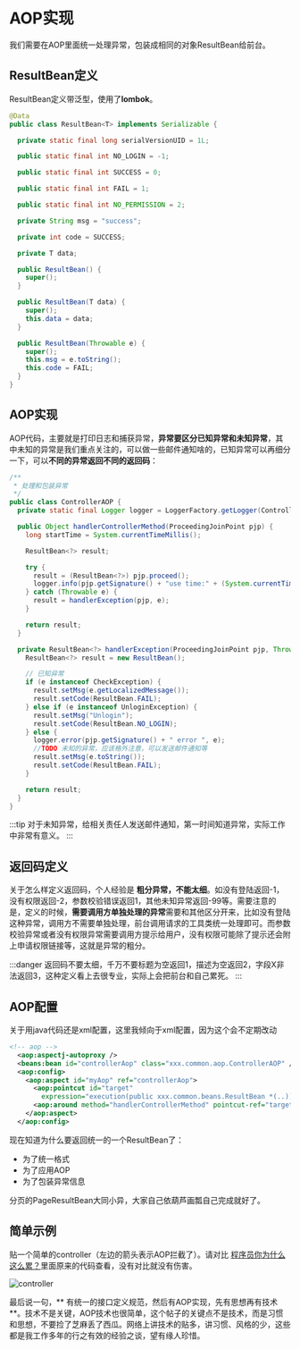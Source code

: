 # AOP实现

我们需要在AOP里面统一处理异常，包装成相同的对象ResultBean给前台。

## ResultBean定义
ResultBean定义带泛型，使用了**lombok**。

```java
@Data
public class ResultBean<T> implements Serializable {

  private static final long serialVersionUID = 1L;

  public static final int NO_LOGIN = -1;

  public static final int SUCCESS = 0;

  public static final int FAIL = 1;

  public static final int NO_PERMISSION = 2;

  private String msg = "success";

  private int code = SUCCESS;

  private T data;

  public ResultBean() {
    super();
  }

  public ResultBean(T data) {
    super();
    this.data = data;
  }

  public ResultBean(Throwable e) {
    super();
    this.msg = e.toString();
    this.code = FAIL;
  }
}
```

## AOP实现

AOP代码，主要就是打印日志和捕获异常，**异常要区分已知异常和未知异常**，其中未知的异常是我们重点关注的，可以做一些邮件通知啥的，已知异常可以再细分一下，可以**不同的异常返回不同的返回码**：

```java
/**
 * 处理和包装异常
 */
public class ControllerAOP {
  private static final Logger logger = LoggerFactory.getLogger(ControllerAOP.class);

  public Object handlerControllerMethod(ProceedingJoinPoint pjp) {
    long startTime = System.currentTimeMillis();

    ResultBean<?> result;

    try {
      result = (ResultBean<?>) pjp.proceed();
      logger.info(pjp.getSignature() + "use time:" + (System.currentTimeMillis() - startTime));
    } catch (Throwable e) {
      result = handlerException(pjp, e);
    }

    return result;
  }

  private ResultBean<?> handlerException(ProceedingJoinPoint pjp, Throwable e) {
    ResultBean<?> result = new ResultBean();

    // 已知异常
    if (e instanceof CheckException) {
      result.setMsg(e.getLocalizedMessage());
      result.setCode(ResultBean.FAIL);
    } else if (e instanceof UnloginException) {
      result.setMsg("Unlogin");
      result.setCode(ResultBean.NO_LOGIN);
    } else {
      logger.error(pjp.getSignature() + " error ", e);
      //TODO 未知的异常，应该格外注意，可以发送邮件通知等
      result.setMsg(e.toString());
      result.setCode(ResultBean.FAIL);
    }

    return result;
  }
}
```

:::tip
对于未知异常，给相关责任人发送邮件通知，第一时间知道异常，实际工作中非常有意义。
:::

## 返回码定义

关于怎么样定义返回码，个人经验是 **粗分异常，不能太细**。如没有登陆返回-1，没有权限返回-2，参数校验错误返回1，其他未知异常返回-99等。需要注意的是，定义的时候，**需要调用方单独处理的异常**需要和其他区分开来，比如没有登陆这种异常，调用方不需要单独处理，前台调用请求的工具类统一处理即可。而参数校验异常或者没有权限异常需要调用方提示给用户，没有权限可能除了提示还会附上申请权限链接等，这就是异常的粗分。

:::danger
返回码不要太细，千万不要标题为空返回1，描述为空返回2，字段X非法返回3，这种定义看上去很专业，实际上会把前台和自己累死。
:::

## AOP配置

关于用java代码还是xml配置，这里我倾向于xml配置，因为这个会不定期改动

```xml
<!-- aop -->
  <aop:aspectj-autoproxy />
  <beans:bean id="controllerAop" class="xxx.common.aop.ControllerAOP" />
  <aop:config>
    <aop:aspect id="myAop" ref="controllerAop">
      <aop:pointcut id="target"
        expression="execution(public xxx.common.beans.ResultBean *(..))" />
      <aop:around method="handlerControllerMethod" pointcut-ref="target" />
    </aop:aspect>
  </aop:config>
```

现在知道为什么要返回统一的一个ResultBean了：

* 为了统一格式
* 为了应用AOP
* 为了包装异常信息

分页的PageResultBean大同小异，大家自己依葫芦画瓢自己完成就好了。


## 简单示例

贴一个简单的controller（左边的箭头表示AOP拦截了）。请对比 [程序员你为什么这么累？][1]里面原来的代码查看，没有对比就没有伤害。

![controller][3]



最后说一句，** 有统一的接口定义规范，然后有AOP实现，先有思想再有技术**。技术不是关键，AOP技术也很简单，这个帖子的关键点不是技术，而是习惯和思想，不要捡了芝麻丢了西瓜。网络上讲技术的贴多，讲习惯、风格的少，这些都是我工作多年的行之有效的经验之谈，望有缘人珍惜。


  [1]: http://www.imooc.com/article/27569
  [2]: http://www.imooc.com/article/27664
  [3]: //img.mukewang.com/5ae2af5a0001051b07090460.jpg
  [4]: https://github.com/xwjie/PLMCodeTemplate
